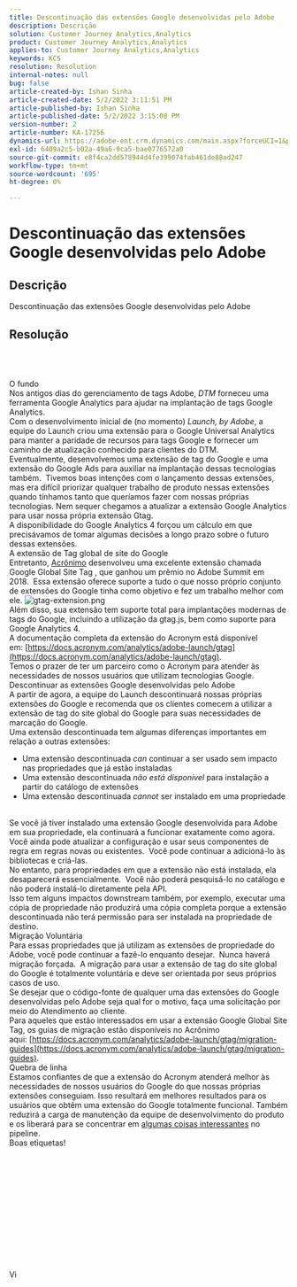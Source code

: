 ```yaml
---
title: Descontinuação das extensões Google desenvolvidas pelo Adobe
description: Descrição
solution: Customer Journey Analytics,Analytics
product: Customer Journey Analytics,Analytics
applies-to: Customer Journey Analytics,Analytics
keywords: KCS
resolution: Resolution
internal-notes: null
bug: false
article-created-by: Ishan Sinha
article-created-date: 5/2/2022 3:11:51 PM
article-published-by: Ishan Sinha
article-published-date: 5/2/2022 3:15:08 PM
version-number: 2
article-number: KA-17256
dynamics-url: https://adobe-ent.crm.dynamics.com/main.aspx?forceUCI=1&pagetype=entityrecord&etn=knowledgearticle&id=de94982d-2aca-ec11-a7b5-6045bd00dca1
exl-id: 6409a2c5-b02a-49a6-9ca5-bae0776572a0
source-git-commit: e8f4ca2dd578944d4fe399074fab461de88ad247
workflow-type: tm+mt
source-wordcount: '695'
ht-degree: 0%

---
```


# Descontinuação das extensões Google desenvolvidas pelo Adobe

## Descrição


Descontinuação das extensões Google desenvolvidas pelo Adobe


## Resolução

<br><br><br>O fundo
<br>Nos antigos dias do gerenciamento de tags Adobe, *DTM* forneceu uma ferramenta Google Analytics para ajudar na implantação de tags Google Analytics.
<br>Com o desenvolvimento inicial de (no momento) *Launch, by Adobe*, a equipe do Launch criou uma extensão para o Google Universal Analytics para manter a paridade de recursos para tags Google e fornecer um caminho de atualização conhecido para clientes do DTM.
<br>Eventualmente, desenvolvemos uma extensão de tag do Google e uma extensão do Google Ads para auxiliar na implantação dessas tecnologias também.  Tivemos boas intenções com o lançamento dessas extensões, mas era difícil priorizar qualquer trabalho de produto nessas extensões quando tínhamos tanto que queríamos fazer com nossas próprias tecnologias. Nem sequer chegamos a atualizar a extensão Google Analytics para usar nossa própria extensão Gtag. 
<br>A disponibilidade do Google Analytics 4 forçou um cálculo em que precisávamos de tomar algumas decisões a longo prazo sobre o futuro dessas extensões.
<br>A extensão de Tag global de site do Google
<br>Entretanto, [Acrônimo](https://www.acronym.com/) desenvolveu uma excelente extensão chamada Google Global Site Tag , que ganhou um prêmio no Adobe Summit em 2018.  Essa extensão oferece suporte a tudo o que nosso próprio conjunto de extensões do Google tinha como objetivo e fez um trabalho melhor com ele.
![gtag-extension.png](https://experienceleaguecommunities.adobe.com/t5/image/serverpage/image-id/32446iD3F68A3559E15F49/image-size/large?v=v2&amp;amp;px=999 "gtag-extension.png")
<br>Além disso, sua extensão tem suporte total para implantações modernas de tags do Google, incluindo a utilização da gtag.js, bem como suporte para Google Analytics 4.
<br>A documentação completa da extensão do Acronym está disponível em: [https://docs.acronym.com/analytics/adobe-launch/gtag](https://docs.acronym.com/analytics/adobe-launch/gtag).
<br>Temos o prazer de ter um parceiro como o Acronym para atender às necessidades de nossos usuários que utilizam tecnologias Google.
<br>Descontinuar as extensões Google desenvolvidas pelo Adobe
<br>A partir de agora, a equipe do Launch descontinuará nossas próprias extensões do Google e recomenda que os clientes comecem a utilizar a extensão de tag do site global do Google para suas necessidades de marcação do Google.
<br>Uma extensão descontinuada tem algumas diferenças importantes em relação a outras extensões:<br>
- Uma extensão descontinuada *can* continuar a ser usado sem impacto nas propriedades que já estão instaladas
- Uma extensão descontinuada *não está disponível* para instalação a partir do catálogo de extensões
- Uma extensão descontinuada *cannot* ser instalado em uma propriedade

<br> Se você já tiver instalado uma extensão Google desenvolvida para Adobe em sua propriedade, ela continuará a funcionar exatamente como agora.  Você ainda pode atualizar a configuração e usar seus componentes de regra em regras novas ou existentes.  Você pode continuar a adicioná-lo às bibliotecas e criá-las.
<br>No entanto, para propriedades em que a extensão não está instalada, ela desaparecerá essencialmente.  Você não poderá pesquisá-lo no catálogo e não poderá instalá-lo diretamente pela API.
<br>Isso tem alguns impactos downstream também, por exemplo, executar uma cópia de propriedade não produzirá uma cópia completa porque a extensão descontinuada não terá permissão para ser instalada na propriedade de destino.
<br>Migração Voluntária
<br>Para essas propriedades que já utilizam as extensões de propriedade do Adobe, você pode continuar a fazê-lo enquanto desejar.  Nunca haverá migração forçada.  A migração para usar a extensão de tag do site global do Google é totalmente voluntária e deve ser orientada por seus próprios casos de uso.
<br>Se desejar que o código-fonte de qualquer uma das extensões do Google desenvolvidas pelo Adobe seja qual for o motivo, faça uma solicitação por meio do Atendimento ao cliente.
<br>Para aqueles que estão interessados em usar a extensão Google Global Site Tag, os guias de migração estão disponíveis no Acrônimo aqui: [https://docs.acronym.com/analytics/adobe-launch/gtag/migration-guides](https://docs.acronym.com/analytics/adobe-launch/gtag/migration-guides).
<br>Quebra de linha
<br>Estamos confiantes de que a extensão do Acronym atenderá melhor às necessidades de nossos usuários do Google do que nossas próprias extensões conseguiam. Isso resultará em melhores resultados para os usuários que obtêm uma extensão do Google totalmente funcional. Também reduzirá a carga de manutenção da equipe de desenvolvimento do produto e os liberará para se concentrar em [algumas coisas interessantes](https://experienceleaguecommunities.adobe.com/t5/adobe-experience-platform-launch/data-collection-roadmap/ba-p/401733) no pipeline.
<br>Boas etiquetas!<br><br><br><br><br><br><br><br><br><br><br><br><br><br>Vi
